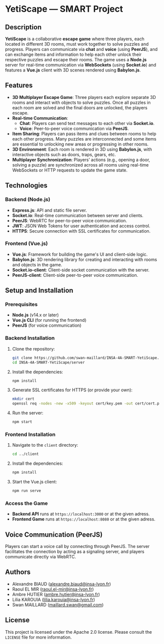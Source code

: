 # YetiScape — SMART Project

## Description

**YetiScape** is a collaborative **escape game** where three players, each located in different 3D rooms, must work together to solve puzzles and progress. Players can communicate via **chat** and **voice** (using **PeerJS**), and can exchange items and information to help each other unlock their respective puzzles and escape their rooms. The game uses a **Node.js** server for real-time communication via **WebSockets** (using **Socket.io**) and features a **Vue.js** client with 3D scenes rendered using **Babylon.js**.

## Features

- **3D Multiplayer Escape Game**: Three players each explore separate 3D rooms and interact with objects to solve puzzles. Once all puzzles in each room are solved and the final doors are unlocked, the players escape.
- **Real-time Communication**:
  - **Chat**: Players can send text messages to each other via **Socket.io**.
  - **Voice**: Peer-to-peer voice communication via **PeerJS**.
- **Item Sharing**: Players can pass items and clues between rooms to help each other progress. Many puzzles are interconnected and some items are essential to unlocking new areas or progressing in other rooms.
- **3D Environment**: Each room is rendered in 3D using **Babylon.js**, with interactive objects such as doors, traps, gears, etc. 
- **Multiplayer Synchronization**: Players’ actions (e.g., opening a door, solving a puzzle) are synchronized across all rooms using real-time WebSockets or HTTP requests to update the game state.

## Technologies

### Backend (Node.js)
- **Express.js**: API and static file server.
- **Socket.io**: Real-time communication between server and clients.
- **PeerJS**: WebRTC for peer-to-peer voice communication.
- **JWT**: JSON Web Tokens for user authentication and access control.
- **HTTPS**: Secure connection with SSL certificates for communication.

### Frontend (Vue.js)
- **Vue.js**: Framework for building the game's UI and client-side logic.
- **Babylon.js**: 3D rendering library for creating and interacting with rooms and objects in the game.
- **Socket.io-client**: Client-side socket communication with the server.
- **PeerJS-client**: Client-side peer-to-peer voice communication.

## Setup and Installation

### Prerequisites
- **Node.js** (v14.x or later)
- **Vue.js CLI** (for running the frontend)
- **PeerJS** (for voice communication)

### Backend Installation
1. Clone the repository:
   ```bash
   git clone https://github.com/swan-maillard/INSA-4A-SMART-YetiScape.git
   cd INSA-4A-SMART-YetiScape/server
   ```
2. Install the dependencies:
   ```bash
   npm install
   ```
3. Generate SSL certificates for HTTPS (or provide your own):
   ```bash
   mkdir cert
   openssl req -nodes -new -x509 -keyout cert/key.pem -out cert/cert.pem
   ```
4. Run the server:
   ```bash
   npm start
   ```

### Frontend Installation
1. Navigate to the `client` directory:
   ```bash
   cd ../client
   ```
2. Install the dependencies:
   ```bash
   npm install
   ```
3. Start the Vue.js client:
   ```bash
   npm run serve
   ```

### Access the Game
- **Backend API** runs at `https://localhost:3000` or at the given adress.
- **Frontend Game** runs at `https://localhost:8080` or at the given adress.


## Voice Communication (PeerJS)
Players can start a voice call by connecting through PeerJS. The server facilitates the connection by acting as a signaling server, and players communicate directly via WebRTC.


## Authors

- Alexandre BIAUD (alexandre.biaud@insa-lyon.fr)
- Raoul EL MIR (raoul.el-mir@insa-lyon.fr)
- Ambre HUTIER (ambre.hutier@insa-lyon.fr)
- Lilia KAROUIA (lilia.karouia@insa-lyon.fr)
- Swan MAILLARD (maillard.swan@gmail.com)


## License

This project is licensed under the Apache 2.0 license. Please consult the `LICENSE` file for more information.

